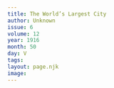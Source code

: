 ```yaml
---
title: The World’s Largest City
author: Unknown
issue: 6
volume: 12
year: 1916
month: 50
day: V
tags:
layout: page.njk
image:
---
```


